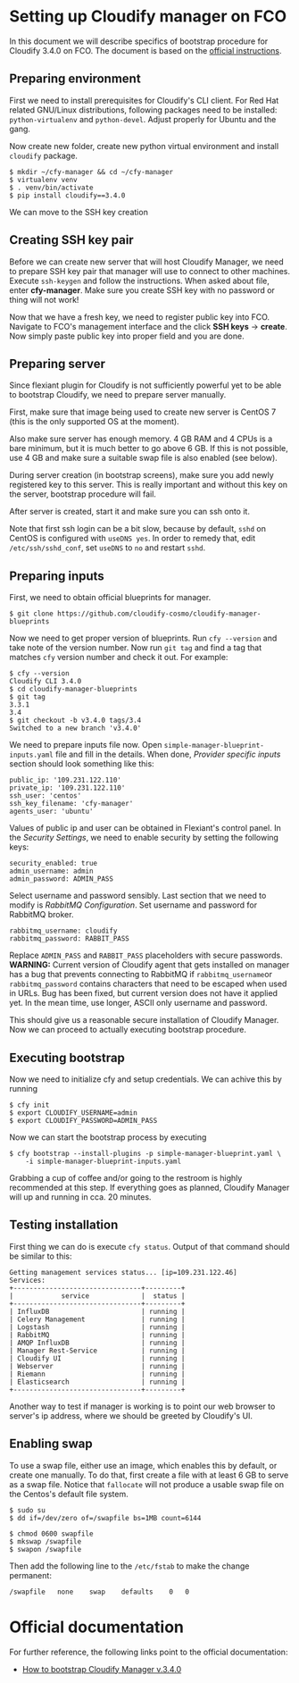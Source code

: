# Setting up Cloudify manager on FCO

In this document we will describe specifics of bootstrap procedure for Cloudify
3.4.0 on FCO. The document is based on the
[official instructions](#official-documentation).


## Preparing environment

First we need to install prerequisites for Cloudify's CLI client. For
Red Hat related GNU/Linux distributions, following packages need to be
installed: `python-virtualenv` and `python-devel`. Adjust properly for
Ubuntu and the gang.

Now create new folder, create new python virtual environment and install
`cloudify` package.

    $ mkdir ~/cfy-manager && cd ~/cfy-manager
    $ virtualenv venv
    $ . venv/bin/activate
    $ pip install cloudify==3.4.0

We can move to the SSH key creation


## Creating SSH key pair

Before we can create new server that will host Cloudify Manager, we need to
prepare SSH key pair that manager will use to connect to other machines.
Execute `ssh-keygen` and follow the instructions. When asked about file, enter
**cfy-manager**. Make sure you create SSH key with no password or thing will
not work!

Now that we have a fresh key, we need to register public key into FCO.
Navigate to FCO's management interface and the click **SSH keys** ->
**create**. Now simply paste public key into proper field and you are done.


## Preparing server

Since flexiant plugin for Cloudify is not sufficiently powerful yet to be
able to bootstrap Cloudify, we need to prepare server manually.

First, make sure that image being used to create new server is CentOS 7 (this
is the only supported OS at the moment).

Also make sure server has enough memory. 4 GB RAM and 4 CPUs is a bare
minimum, but it is much better to go above 6 GB. If this is not possible, use
4 GB and make sure a suitable swap file is also enabled (see below).

During server creation (in bootstrap screens), make sure you add newly
registered key to this server. This is really important and without this key
on the server, bootstrap procedure will fail.

After server is created, start it and make sure you can ssh onto it.

Note that first ssh login can be a bit slow, because by default, `sshd` on
CentOS is configured with `useDNS yes`. In order to remedy that, edit
`/etc/ssh/sshd_conf`, set `useDNS` to `no` and restart `sshd`.


## Preparing inputs

First, we need to obtain official blueprints for manager.

    $ git clone https://github.com/cloudify-cosmo/cloudify-manager-blueprints

Now we need to get proper version of blueprints. Run `cfy --version` and
take note of the version number. Now run `git tag` and find a tag that
matches `cfy` version number and check it out. For example:

    $ cfy --version
    Cloudify CLI 3.4.0
    $ cd cloudify-manager-blueprints
    $ git tag
    3.3.1
    3.4
    $ git checkout -b v3.4.0 tags/3.4
    Switched to a new branch 'v3.4.0'

We need to prepare inputs file now. Open `simple-manager-blueprint-inputs.yaml`
file and fill in the details.  When done, *Provider specific inputs* section
should look something like this:

    public_ip: '109.231.122.110'
    private_ip: '109.231.122.110'
    ssh_user: 'centos'
    ssh_key_filename: 'cfy-manager'
    agents_user: 'ubuntu'

Values of public ip and user can be obtained in Flexiant's control panel. In
the *Security Settings*, we need to enable security by setting the following
keys:

    security_enabled: true
    admin_username: admin
    admin_password: ADMIN_PASS

Select username and password sensibly. Last section that we need to modify is
*RabbitMQ Configuration*. Set username and password for RabbitMQ broker.

    rabbitmq_username: cloudify
    rabbitmq_password: RABBIT_PASS

Replace `ADMIN_PASS` and `RABBIT_PASS` placeholders with secure passwords.
**WARNING:** Current version of Cloudify agent that gets installed on manager
has a bug that prevents connecting to RabbitMQ if `rabbitmq_username`or
`rabbitmq_password` contains characters that need to be escaped when used in
URLs. Bug has been fixed, but current version does not have it applied yet. In
the mean time, use longer, ASCII only username and password.

This should give us a reasonable secure installation of Cloudify Manager. Now
we can proceed to actually executing bootstrap procedure.


## Executing bootstrap

Now we need to initialize cfy and setup credentials. We can achive this by running

    $ cfy init
    $ export CLOUDIFY_USERNAME=admin
    $ export CLOUDIFY_PASSWORD=ADMIN_PASS

Now we can start the bootstrap process by executing

    $ cfy bootstrap --install-plugins -p simple-manager-blueprint.yaml \
        -i simple-manager-blueprint-inputs.yaml

Grabbing a cup of coffee and/or going to the restroom is highly recommended at
this step. If everything goes as planned, Cloudify Manager will up and running
in cca. 20 minutes.


## Testing installation

First thing we can do is execute `cfy status`. Output of that command should
be similar to this:

    Getting management services status... [ip=109.231.122.46]
    Services:
    +--------------------------------+---------+
    |            service             |  status |
    +--------------------------------+---------+
    | InfluxDB                       | running |
    | Celery Management              | running |
    | Logstash                       | running |
    | RabbitMQ                       | running |
    | AMQP InfluxDB                  | running |
    | Manager Rest-Service           | running |
    | Cloudify UI                    | running |
    | Webserver                      | running |
    | Riemann                        | running |
    | Elasticsearch                  | running |
    +--------------------------------+---------+

Another way to test if manager is working is to point our web browser to
server's ip address, where we should be greeted by Cloudify's UI.


## Enabling swap

To use a swap file, either use an image, which enables this by default,
or create one manually. To do that, first create a file with at least
6 GB to serve as a swap file. Notice that `fallocate` will not produce
a usable swap file on the Centos's default file system.

    $ sudo su
    $ dd if=/dev/zero of=/swapfile bs=1MB count=6144

    $ chmod 0600 swapfile
    $ mkswap /swapfile
    $ swapon /swapfile

Then add the following line to the `/etc/fstab` to make the change
permanent:

    /swapfile	none	swap	defaults	0	0


# Official documentation

For further reference, the following links point to the official documentation:

* [How to bootstrap Cloudify Manager v.3.4.0](http://docs.getcloudify.org/3.4.0/manager/bootstrapping/)
